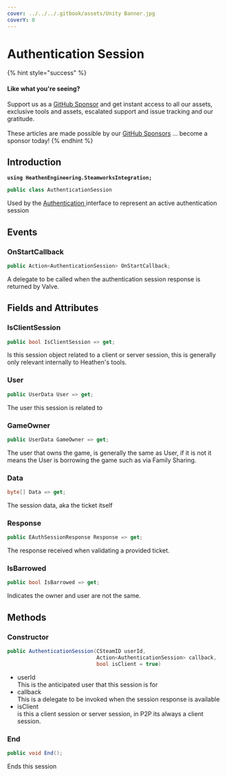 ```yaml
---
cover: ../../../.gitbook/assets/Unity Banner.jpg
coverY: 0
---
```


# Authentication Session

{% hint style="success" %}
#### Like what you're seeing?

Support us as a [GitHub Sponsor](../../../become-a-sponsor/) and get instant access to all our assets, exclusive tools and assets, escalated support and issue tracking and our gratitude.\
\
These articles are made possible by our [GitHub Sponsors](../../../become-a-sponsor/) ... become a sponsor today!
{% endhint %}

## Introduction

<pre class="language-csharp"><code class="lang-csharp"><strong>using HeathenEngineering.SteamworksIntegration;
</strong></code></pre>

```csharp
public class AuthenticationSession
```

Used by the [Authentication ](../api/authentication.md)interface to represent an active authentication session

## Events

### OnStartCallback

```csharp
public Action<AuthenticationSession> OnStartCallback;
```

A delegate to be called when the authentication session response is returned by Valve.

## Fields and Attributes

### IsClientSession

```csharp
public bool IsClientSession => get;
```

Is this session object related to a client or server session, this is generally only relevant internally to Heathen's tools.

### User

```csharp
public UserData User => get;
```

The user this session is related to

### GameOwner

```csharp
public UserData GameOwner => get;
```

The user that owns the game, is generally the same as User, if it is not it means the User is borrowing the game such as via Family Sharing.

### Data

```csharp
byte[] Data => get;
```

The session data, aka the ticket itself

### Response

```csharp
public EAuthSessionResponse Response => get;
```

The response received when validating a provided ticket.

### IsBarrowed

```csharp
public bool IsBarrowed => get;
```

Indicates the owner and user are not the same.

## Methods

### Constructor

```csharp
public AuthenticationSession(CSteamID userId, 
                             Action<AuthenticationSession> callback, 
                             bool isClient = true)
```

* userId\
  This is the anticipated user that this session is for
* callback\
  This is a delegate to be invoked when the session response is available
* isClient\
  is this a client session or server session, in P2P its always a client session.

### End

```csharp
public void End();
```

Ends this session&#x20;
